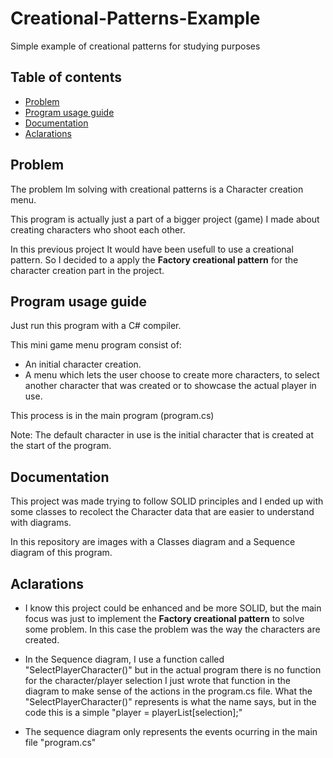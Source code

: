 # Creational-Patterns-Example
Simple example of creational patterns for studying purposes

## Table of contents

- [Problem](#problem)
- [Program usage guide](#program-usage-guide)
- [Documentation](#documentation)
- [Aclarations](#aclarations)

## Problem

The problem Im solving with creational patterns is a Character creation menu.

This program is actually just a part of a bigger project (game) I made about creating characters who shoot each other.

In this previous project It would have been usefull to use a creational pattern. So I decided to a apply
the **Factory creational pattern** for the character creation part in the project.

## Program usage guide

Just run this program with a C# compiler.

This mini game menu program consist of:

-  An initial character creation.
-  A menu which lets the user choose to create more characters, to select another character that was created or to showcase the actual player in use.

This process is in the main program (program.cs)

Note: The default character in use is the initial character that is created at the start of the program.

## Documentation

This project was made trying to follow SOLID principles and I ended up with some classes to recolect the Character data that are easier
to understand with diagrams.

In this repository are images with a Classes diagram and a Sequence diagram of this program.

## Aclarations

-  I know this project could be enhanced and be more SOLID, but the main focus was just to implement the **Factory creational pattern** to solve some problem.
In this case the problem was the way the characters are created.

-  In the Sequence diagram, I use a function called "SelectPlayerCharacter()" but in the actual program there is no function for the character/player selection
I just wrote that function in the diagram to make sense of the actions in the program.cs file.
What the "SelectPlayerCharacter()" represents is what the name says, but in the code this is a simple "player = playerList[selection];"

-  The sequence diagram only represents the events ocurring in the main file "program.cs"